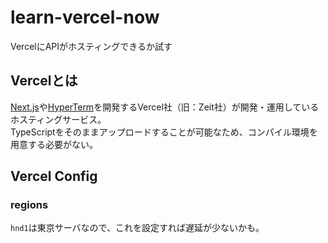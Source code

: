 # learn-vercel-now
VercelにAPIがホスティングできるか試す

## Vercelとは
[Next.js](https://nextjs.org/)や[HyperTerm](https://hyper.is/)を開発するVercel社（旧：Zeit社）が開発・運用しているホスティングサービス。  
TypeScriptをそのままアップロードすることが可能なため、コンパイル環境を用意する必要がない。

## Vercel Config
### regions
`hnd1`は東京サーバなので、これを設定すれば遅延が少ないかも。
